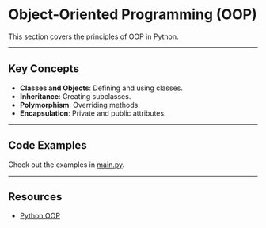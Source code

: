 # Object-Oriented Programming (OOP)

This section covers the principles of OOP in Python.

---

## Key Concepts
- **Classes and Objects**: Defining and using classes.
- **Inheritance**: Creating subclasses.
- **Polymorphism**: Overriding methods.
- **Encapsulation**: Private and public attributes.

---

## Code Examples
Check out the examples in [main.py](main.py).

---

## Resources
- [Python OOP](https://realpython.com/python3-object-oriented-programming/)
